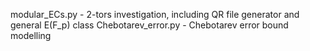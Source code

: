 modular_ECs.py - 2-tors investigation, including QR file generator and general E(F_p) class
Chebotarev_error.py - Chebotarev error bound modelling
